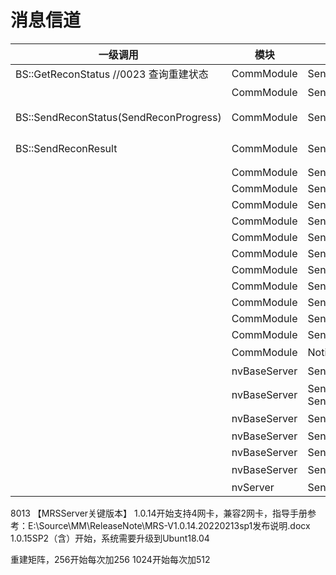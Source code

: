 # 消息信道

|                一级调用                 |     模块      |                消息                 | 消息号  |                   子过程                    |          说明           |
| -------------------------------------- | ------------ | ---------------------------------- | ------ | ------------------------------------------ | ----------------------- |
| BS::GetReconStatus //0023 查询重建状态  | CommModule   | SendRSReconStatus                  | 0x8023 | =>nvRBServer::ResponseGetReconState        |                         |
|                                        | CommModule   | SendRSDevStatus                    | 0x8005 |                                            | 设备状态通知（0x8005）   |
| BS::SendReconStatus(SendReconProgress) | CommModule   | SendQuickReconStatus               | 0x8029 | =>nvRBServer::ResponseReconStateLiveNotify | 返回重建进度通知(0x8029) |
| BS::SendReconResult                    | CommModule   | SendReconResult                    | 0x8030 |                                            | 返回重建状态通知(0x8030) |
|                                        | CommModule   | SendDelStatus                      | 0x8022 | =>nvRBServer::ResponseDelStatus            |                         |
|                                        | CommModule   | SendDevState                       | 0x8023 | =>nvTTServer::ResponseDeviceState          |                         |
|                                        | CommModule   | SendRSError                        | 0x8060 | =>nvRBServer::ReportErrorMessage           |                         |
|                                        | CommModule   | SendDevError                       | 0x8060 | =>nvRBServer::ReportErrorMessage           |                         |
|                                        | CommModule   | SendAllError                       | 0x8060 | =>nvRBServer::ReportErrorMessage           |                         |
|                                        | CommModule   | SendLogToLog                       | 0x8040 | =>nvRBServer::SendLog                      |                         |
|                                        | CommModule   | SendDebugLog                       | 0x8040 | =>nvRBServer::SendLog                      |                         |
|                                        | CommModule   | SendInfoLog                        | 0x8040 | =>nvRBServer::SendLog                      |                         |
|                                        | CommModule   | SendWarnLog                        | 0x8040 | =>nvRBServer::SendLog                      |                         |
|                                        | CommModule   | SendErrorLog                       | 0x8040 | =>nvRBServer::SendLog                      |                         |
|                                        | CommModule   | SendFatalLog                       | 0x8040 | =>nvRBServer::SendLog                      |                         |
|                                        | CommModule   | NotifyScanState                    | 0x801f | =>nvTTServer::NotifyScanState              | 扫描状态通知0x801f       |
|                                        | nvBaseServer | SendFSDevStatus                    | 0x8005 | =>nvTTServer::ResponseDeviceState          | 设备状态通知0x8005       |
|                                        | nvBaseServer | SendWorkFlowStatus SendFSDevStatus | 0x8023 | =>CommModule->SendDevState                 | TT:ResponseDeviceState  |
|                                        | nvBaseServer | SendReconStatus                    | 0x8029 | =>CommModule->SendQuickReconStatus         | 重建进度                 |
|                                        | nvBaseServer | SendReconResult                    | 0x8030 | =>CommModule->SendReconState               |                         |
|                                        | nvBaseServer | SendScanStatus                     | 0x801f | =>CommModule->NotifyScanState              |                         |
|                                        | nvBaseServer | SendRSStatus                       | 0x80XX |                                            | 空代码                  |
|                                        | nvServer     | SendScanStatus                     | 0x801f | =>CommModule->NotifyScanState              |                         |

8013
【MRSServer关键版本】
1.0.14开始支持4网卡，兼容2网卡，指导手册参考：E:\Source\MM\ReleaseNote\MRS-V1.0.14.20220213sp1发布说明.docx
1.0.15SP2（含）开始，系统需要升级到Ubunt18.04

重建矩阵，256开始每次加256
         1024开始每次加512















